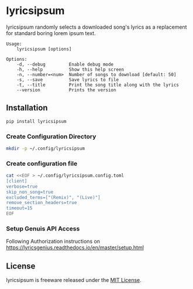 # lyricsipsum

lyricsipsum randomly selects a downloaded song's lyrics as a replacement for standard boring lorem ipsum text.

```
Usage:
    lyricsipsum [options]

Options:
    -d, --debug         Enable debug mode
    -h, --help          Show this help screen
    -n, --number=<num>  Number of songs to download [default: 50]
    -s, --save          Save lyrics to file
    -t, --title         Print the song title along with the lyrics
    --version           Prints the version
```

## Installation

```bash
pip install lyricsipsum
```

### Create Configuration Directory
```bash
mkdir -p ~/.config/lyricsipsum
```

### Create configuration file
```bash
cat <<EOF > ~/.config/lyricsipsum.config.toml
[client]
verbose=true
skip_non_song=true
excluded_terms=["(Remix)", "(Live)"]
remove_section_headers=true
timeout=15
EOF
```

### Setup Genuis API Access
Following Authorization instructions on https://lyricsgenius.readthedocs.io/en/master/setup.html

## License

lyricsipsum is freeware released under the [MIT License](https://github.com/scholnicks/lyricsipsum/blob/main/LICENSE).
